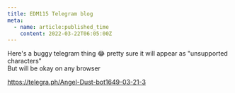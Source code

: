 ```yaml
---
title: EDM115 Telegram blog
meta:
  - name: article:published_time
    content: 2022-03-22T06:05:00Z
---
```


Here's a buggy telegram thing :joy: pretty sure it will appear as "unsupported characters"  
But will be okay on any browser  
  
https://telegra.ph/Angel-Dust-bot1649-03-21-3
